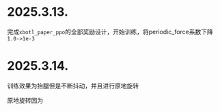 # 2025.3.13.
完成`xbotl_paper_ppo`的全部奖励设计，开始训练，将periodic_force系数下降`1.0->1e-3`

# 2025.3.14.
训练效果为抬腿但是不断抖动，并且进行原地旋转

原地旋转因为